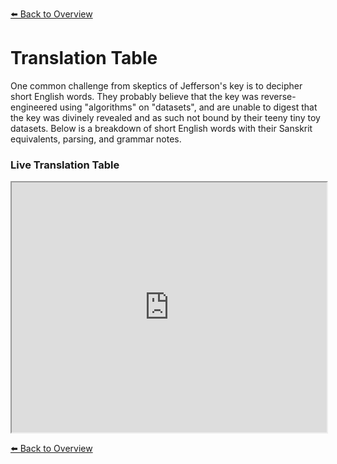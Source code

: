 [⬅️ Back to Overview](index.md)
# Translation Table

One common challenge from skeptics of Jefferson's key is to decipher short English words. They probably believe that the key was reverse-engineered using "algorithms" on "datasets", and are unable to digest that the key was divinely revealed and as such not bound by their teeny tiny toy datasets. Below is a breakdown of short English words with their Sanskrit equivalents, parsing, and grammar notes.

<h3>Live Translation Table</h3>

<iframe
src="https://docs.google.com/spreadsheets/d/e/2PACX-1vQjsWIYOeOO4_I-gm8lDFz9XPbwqW1qwFvakExaYk3WiSFwhMvBTrCtb9znqMgVDdsgdTu-5OZobM4S/pubhtml?gid=1802544994&amp;single=true&amp;widget=true&amp;headers=false"
width="100%" height="400">
</iframe>

[⬅️ Back to Overview](index.md)